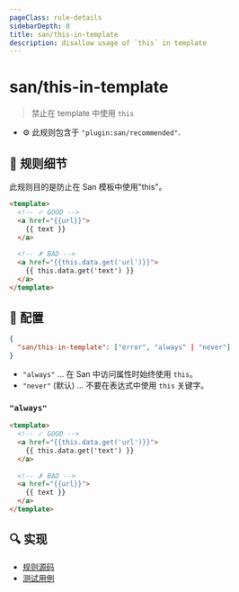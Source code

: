 ```yaml
---
pageClass: rule-details
sidebarDepth: 0
title: san/this-in-template
description: disallow usage of `this` in template
---
```

# san/this-in-template
> 禁止在 template 中使用 `this`

- :gear: 此规则包含于 `"plugin:san/recommended"`.

## :book: 规则细节

此规则目的是防止在 San 模板中使用"this"。

<eslint-code-block :rules="{'san/this-in-template': ['error']}">

```html
<template>
  <!-- ✓ GOOD -->
  <a href="{{url}}">
    {{ text }}
  </a>
  
  <!-- ✗ BAD -->
  <a href="{{this.data.get('url')}}">
    {{ this.data.get('text') }}
  </a>
</template>
```

</eslint-code-block>

## :wrench: 配置

```json
{
  "san/this-in-template": ["error", "always" | "never"]
}
```
- `"always"` ... 在 San 中访问属性时始终使用 `this`。
- `"never"` (默认) ... 不要在表达式中使用 `this` 关键字。

### `"always"`

<eslint-code-block :rules="{'san/this-in-template': ['error', 'always']}">

```html
<template>
  <!-- ✓ GOOD -->
  <a href="{{this.data.get('url')}}">
    {{ this.data.get('text') }}
  </a>
  
  <!-- ✗ BAD -->
  <a href="{{url}}">
    {{ text }}
  </a>
</template>
```

</eslint-code-block>

## :mag: 实现

- [规则源码](https://github.com/ecomfe/eslint-plugin-san/blob/main/lib/rules/this-in-template.js)
- [测试用例](https://github.com/ecomfe/eslint-plugin-san/tree/main/__tests__/lib/rules/this-in-template.test.js)

